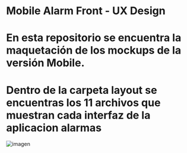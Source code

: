 # Mobile Alarm Front - UX Design

# En esta repositorio se encuentra la maquetación de los mockups de la versión Mobile.


# Dentro de la carpeta layout se encuentras los 11 archivos que muestran cada interfaz de la aplicacion alarmas

![imagen](https://user-images.githubusercontent.com/98822569/225462964-7abce0aa-0762-466e-a6c8-e57e91ea0a73.png)
